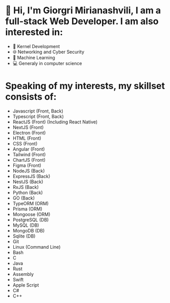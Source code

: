 # 👋 Hi, I'm Giorgri Mirianashvili, I am a full-stack Web Developer. I am also interested in:
- 💾 Kernel Development
- 🌐 Networking and Cyber Security
- 🤖 Machine Learning
- 💻 Generaly in computer science
# Speaking of my interests, my skillset consists of:
- Javascript (Front, Back)
- Typescript (Front, Back)
- ReactJS (Front) (Including React Native)
- NextJS (Front)
- Electron (Front)
- HTML (Front)
- CSS (Front)
- Angular (Front)
- Tailwind (Front)
- ChartJS (Front)
- Figma (Front)
- NodeJS (Back)
- ExpressJS (Back)
- NestJS (Back)
- RxJS (Back)
- Python (Back)
- GO (Back)
- TypeORM (ORM)
- Prisma (ORM)
- Mongoose (ORM)
- PostgreSQL (DB)
- MySQL (DB)
- MongoDB (DB)
- Sqlite (DB)
- Git
- Linux (Command Line)
- Bash
- C
- Java
- Rust
- Assembly
- Swift
- Apple Script
- C#
- C++
